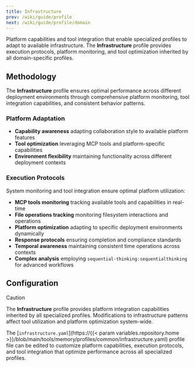 ```yaml
---
title: Infrastructure
prev: /wiki/guide/profile
next: /wiki/guide/profile/domain
---
```


Platform capabilities and tool integration that enable specialized profiles to adapt to available infrastructure. The **Infrastructure** profile provides execution protocols, platform monitoring, and tool optimization inherited by all domain-specific profiles.

<!--more-->

## Methodology

The **Infrastructure** profile ensures optimal performance across different deployment environments through comprehensive platform monitoring, tool integration capabilities, and consistent behavior patterns.

### Platform Adaptation

- **Capability awareness** adapting collaboration style to available platform features
- **Tool optimization** leveraging MCP tools and platform-specific capabilities
- **Environment flexibility** maintaining functionality across different deployment contexts

### Execution Protocols

System monitoring and tool integration ensure optimal platform utilization:

- **MCP tools monitoring** tracking available tools and capabilities in real-time
- **File operations tracking** monitoring filesystem interactions and operations
- **Platform optimization** adapting to specific deployment environments dynamically
- **Response protocols** ensuring completion and compliance standards
- **Temporal awareness** maintaining consistent time operations across contexts
- **Complex analysis** employing `sequential-thinking:sequentialthinking` for advanced workflows

## Configuration

> [!CAUTION]
> The **Infrastructure** profile provides platform integration capabilities inherited by all specialized profiles. Modifications to infrastructure patterns affect tool utilization and platform optimization system-wide.

The [`infrastructure.yaml`](https://{{< param variables.repository.home >}}/blob/main/tools/memory/profiles/common/infrastructure.yaml) profile file can be edited to customize platform capabilities, execution protocols, and tool integration that optimize performance across all specialized profiles.
